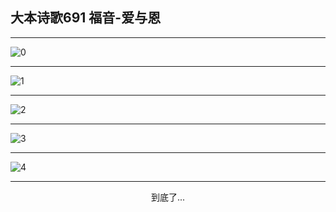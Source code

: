 
## 大本诗歌691 福音-爱与恩
        
<div id="aplayer0"></div>

---

<img alt="0" data-original="https://cdn.jsdelivr.net/gh/k34869/shi/data/d0686/0">

---

<img alt="1" data-original="https://cdn.jsdelivr.net/gh/k34869/shi/data/d0686/1">

---

<img alt="2" data-original="https://cdn.jsdelivr.net/gh/k34869/shi/data/d0686/2">

---

<img alt="3" data-original="https://cdn.jsdelivr.net/gh/k34869/shi/data/d0686/3">

---

<img alt="4" data-original="https://cdn.jsdelivr.net/gh/k34869/shi/data/d0686/4">

---

<p style="text-align: center">到底了...</p>

<script src="/js/dist-view.js"></script>

<script>
MAIN.id = 'd0686';
        
const ap0 = new APlayer({
    container: document.getElementById('aplayer0'),
    volume: 1,
    loop: 'none',
    preload: 'none',
    audio: [{
        name: '大本诗歌691.mp3',
        artist: '大本诗歌',
        url: 'https://res.wx.qq.com/voice/getvoice?mediaid=MzI0NTk3MDM5M18yMjQ3NDk2MjY5',
        cover: '/favicon'
    }]
});
</script>

